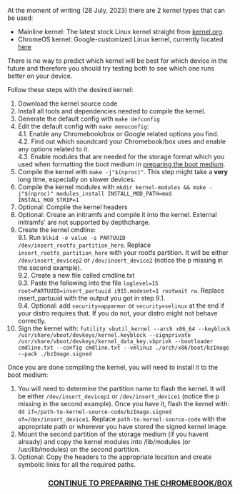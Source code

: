 At the moment of writing (28 July, 2023) there are 2 kernel types that can be used:

* Mainline kernel: The latest stock Linux kernel straight from [kernel.org](https://kernel.org). 
* ChromeOS kernel: Google-customized Linux kernel, currently located [here](https://chromium.googlesource.com/chromiumos/third_party/kernel.git)

There is no way to predict which kernel will be best for which device in the future and therefore you should try testing both to see which one runs better on your device.

Follow these steps with the desired kernel:
1. Download the kernel source code
2. Install all tools and dependencies needed to compile the kernel.
3. Generate the default config with `make defconfig`
4. Edit the default config with `make menuconfig`:  
    4.1. Enable any Chromebook/box or Google related options you find.  
    4.2. Find out which soundcard your Chromebook/box uses and enable any options related to it.  
    4.3. Enable modules that are needed for the storage format which you used when formatting the boot medium in [preparing the boot medium](Preparing-the-boot-medium).  
5. Compile the kernel with `make -j"$(nproc)"`. This step might take a **very** long time, especially on slower devices.
6. Compile the kernel modules with `mkdir kernel-modules && make -j"$(nproc)" modules_install INSTALL_MOD_PATH=mod INSTALL_MOD_STRIP=1`
7. Optional: Compile the kernel headers
8. Optional: Create an initramfs and compile it into the kernel. External initramfs' are not supported by depthcharge.  
9. Create the kernel cmdline:  
    9.1. Run `blkid -o value -s PARTUUID /dev/insert_rootfs_partition_here`. Replace `insert_rootfs_partition_here` with your rootfs partition. It will be either `/dev/insert_devicep2` or `/dev/insert_device2` (notice the p missing in the second example).  
    9.2. Create a new file called cmdline.txt  
    9.3. Paste the following into the file `loglevel=15 root=PARTUUID=insert_partuuid i915.modeset=1 rootwait rw`. Replace insert_partuuid with the output you got in step 9.1.  
    9.4. Optional: add `security=apparmor` or `security=selinux` at the end if your distro requires that. If you do not, your distro might not behave correctly. 
10. Sign the kernel with: `futility vbutil_kernel --arch x86_64 --keyblock /usr/share/vboot/devkeys/kernel.keyblock --signprivate /usr/share/vboot/devkeys/kernel_data_key.vbprivk --bootloader cmdline.txt --config cmdline.txt --vmlinuz ./arch/x86/boot/bzImage --pack ./bzImage.signed`

Once you are done compiling the kernel, you will need to install it to the boot medium:
1. You will need to determine the partition name to flash the kernel. It will be either `/dev/insert_devicep1` or `/dev/insert_device1` (notice the p missing in the second example). Once you have it, flash the kernel with: `dd if=/path-to-kernel-source-code/bzImage.signed of=/dev/insert_device1`. Replace `path-to-kernel-source-code` with the appropriate path or wherever you have stored the signed kernel image.
2. Mount the second partition of the storage medium (if you havent already) and copy the kernel modules into /lib/modules (or /usr/lib/modules) on the second partition.
3. Optional: Copy the headers to the appropriate location and create symbolic links for all the required paths.

<h3 align="right"><a href="Preparing-the-chromebook|box">CONTINUE TO PREPARING THE CHROMEBOOK/BOX</a></h3>